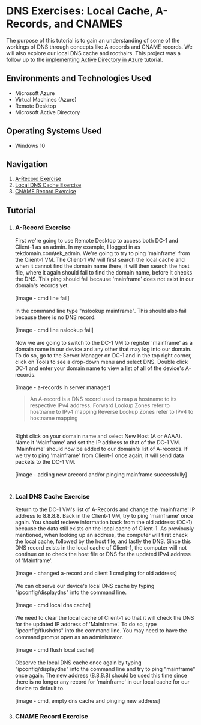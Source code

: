 <h1>DNS Exercises: Local Cache, A-Records, and CNAMES</h1>

The purpose of this tutorial is to gain an understanding of some of the workings of DNS through concepts like A-records and CNAME records. We will also explore our local DNS cache and roothairs. This project was a follow up to the <a href = "https://github.com/telkheir/implementing-active-directory">implementing Active Directory in Azure</a> tutorial.


<h2>Environments and Technologies Used</h2>
    <ul>
      <li>Microsoft Azure</li>
      <li>Virtual Machines (Azure)</li>
      <li>Remote Desktop</li>
      <li>Microsoft Active Directory</li>
    </ul>

<h2>Operating Systems Used</h2>
    <ul>
      <li>Windows 10</li>
    </ul>

<h2>Navigation</h2>
    <ol>
      <li><a href = "#step_1">A-Record Exercise</a></li>
      <li><a href = "#step_2">Local DNS Cache Exercise</a></li>
      <li><a href = "#step_3">CNAME Record Exercise</a></li>
    </ol>

<h2>Tutorial</h2>
    <ol>
      <li><h3 id = "step_1">A-Record Exercise</h3>
          First we're going to use Remote Desktop to access both DC-1 and Client-1 as an admin. In my example, I logged in as tekdomain.com\tek_admin. We're going to try to ping 'mainframe' from the Client-1 VM. The Client-1 VM will first search the local cache and when it cannot find the domain name there, it will then search the host file, where it again should fail to find the domain name, before it checks the DNS. This ping should fail because 'mainframe' does not exist in our domain's records yet.
          <br><br>
          [image - cmd line fail]
          <br><br>
          In the command line type "nslookup mainframe". This should also fail because there is no DNS record.
          <br><br>
          [image - cmd line nslookup fail]
          <br><br>
          Now we are going to switch to the DC-1 VM to register 'mainframe' as a domain name in our device and any other that may log into our domain. To do so, go to the Server Manager on DC-1 and in the top right corner, click on Tools to see a drop-down menu and select DNS. Double click DC-1 and enter your domain name to view a list of all of the device's A-records.
      <br><br>
      [image - a-records in server manager]
      <blockquote>
           An A-record is a DNS record used to map a hostname to its respective IPv4 address.
          Forward Lookup Zones refer to hostname to IPv4 mapping
          Reverse Lookup Zones refer to IPv4 to hostname mapping
      </blockquote>
      <br>
      Right click on your domain name and select New Host (A or AAAA). Name it 'Mainframe' and set the IP address to that of the DC-1 VM. 'Mainframe' should now be added to our domain's list of A-records. If we try to ping 'mainframe' from Client-1 once again, it will send data packets to the DC-1 VM.
          <br><br>
          [image - adding new arecord and/or pinging mainframe successfully]
          <br><br>
      </li>
      <li><h3 id = "step_2">Lcal DNS Cache Exercise</h3>
          Return to the DC-1 VM's list of A-Records and change the 'mainframe' IP address to 8.8.8.8. Back in the Client-1 VM, try to ping 'mainframe' once again. You should recieve information back from the old address (DC-1) because the data still exists on the local cache of Client-1. As previously mentioned, when looking up an address, the computer will first check the local cache, followed by the host file, and lastly the DNS. Since this DNS record exists in the local cache of Client-1, the computer will not continue on to check the host file or DNS for the updated IPv4 address of 'Mainframe'.
          <br><br>
          [image - changed a-record and client 1 cmd ping for old address]
          <br><br>
          We can observe our device's local DNS cache by typing "ipconfig/displaydns" into the command line.
          <br><br>
          [image - cmd local dns cache]
          <br><br>
          We need to clear the local cache of Client-1 so that it will check the DNS for the updated IP address of 'Mainframe'. To do so, type "ipconfig/flushdns" into the command line. You may need to have the command prompt open as an administrator.
          <br><br>
          [image - cmd flush local cache]
          <br><br>
          Observe the local DNS cache once again by typing "ipconfig/displaydns" into the command line and try to ping "mainframe" once again. The new address (8.8.8.8) should be used this time since there is no longer any record for 'mainframe' in our local cache for our device to default to.
          <br><br>
          [image - cmd, empty dns cache and pinging new address]
      </li>
      <li><h3 id = "step_3">CNAME Record Exercise</h3></li>
    </ol>
